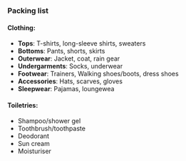 ### Packing list

#### Clothing: 
 
- **Tops**: T-shirts, long-sleeve shirts, sweaters
- **Bottoms**: Pants, shorts, skirts
- **Outerwear**: Jacket, coat, rain gear
- **Undergarments**: Socks, underwear
- **Footwear**: Trainers, Walking shoes/boots, dress shoes
- **Accessories**: Hats, scarves, gloves
- **Sleepwear**: Pajamas, loungewea

#### Toiletries:

- Shampoo/shower gel
- Toothbrush/toothpaste
- Deodorant
- Sun cream
- Moisturiser